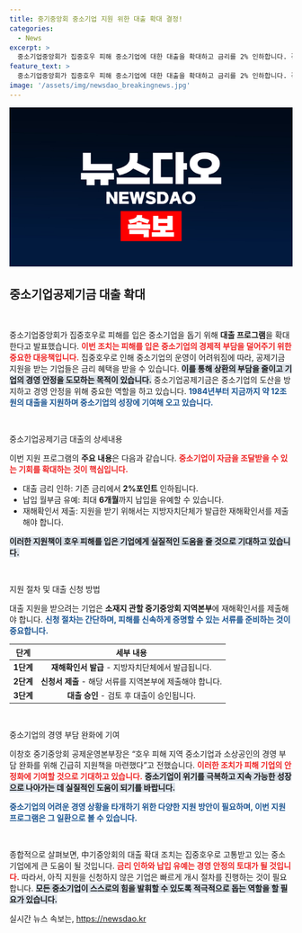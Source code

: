 ```yaml
---
title: 중기중앙회 중소기업 지원 위한 대출 확대 결정!
categories:
  - News
excerpt: >
  중소기업중앙회가 집중호우 피해 중소기업에 대한 대출을 확대하고 금리를 2% 인하합니다. 경영 부담을 덜어주기 위한 긴급 지원책, 자세한 내용은 클릭해 확인하세요!
feature_text: >
  중소기업중앙회가 집중호우 피해 중소기업에 대한 대출을 확대하고 금리를 2% 인하합니다. 경영 부담을 덜어주기 위한 긴급 지원책, 자세한 내용은 클릭해 확인하세요!
image: '/assets/img/newsdao_breakingnews.jpg'
---
```


<p><img src="/assets/img/newsdao_breakingnews.jpg" alt="ranknews 속보" /></p>

<h2 data-ke-size="size26">중소기업공제기금 대출 확대</h2>

<p data-ke-size="size16">&nbsp;</p>

<p>중소기업중앙회가 집중호우로 피해를 입은 중소기업을 돕기 위해 <strong>대출 프로그램</strong>을 확대한다고 발표했습니다. <b><span style="color: #ee2323;">이번 조치는 피해를 입은 중소기업의 경제적 부담을 덜어주기 위한 중요한 대응책입니다.</span></b> 집중호우로 인해 중소기업의 운영이 어려워짐에 따라, 공제기금 지원을 받는 기업들은 금리 혜택을 받을 수 있습니다. <b><span style="background-color: #21538527;">이를 통해 상환의 부담을 줄이고 기업의 경영 안정을 도모하는 목적이 있습니다.</span></b> 중소기업공제기금은 중소기업의 도산을 방지하고 경영 안정을 위해 중요한 역할을 하고 있습니다. <b><span style="color: #1a5490;">1984년부터 지금까지 약 12조원의 대출을 지원하며 중소기업의 성장에 기여해 오고 있습니다.</span></b></p>

<p data-ke-size="size16">&nbsp;</p>

<p>중소기업공제기금 대출의 상세내용 </p>

<p>이번 지원 프로그램의 <strong>주요 내용</strong>은 다음과 같습니다. <b><span style="color: #ee2323;">중소기업이 자금을 조달받을 수 있는 기회를 확대하는 것이 핵심입니다.</span></b></p>

<ul>
    <li>대출 금리 인하: 기존 금리에서 <b>2%포인트</b> 인하됩니다.</li>
    <li>납입 월부금 유예: 최대 <b>6개월</b>까지 납입을 유예할 수 있습니다.</li>
    <li>재해확인서 제출: 지원을 받기 위해서는 지방자치단체가 발급한 재해확인서를 제출해야 합니다.</li>
</ul>

<p><b><span style="background-color: #21538527;">이러한 지원책이 호우 피해를 입은 기업에게 실질적인 도움을 줄 것으로 기대하고 있습니다.</span></b></p>

<p data-ke-size="size16">&nbsp;</p>

<p>지원 절차 및 대출 신청 방법 </p>

<p>대출 지원을 받으려는 기업은 <b>소재지 관할 중기중앙회 지역본부</b>에 재해확인서를 제출해야 합니다. <b><span style="color: #1a5490;">신청 절차는 간단하며, 피해를 신속하게 증명할 수 있는 서류를 준비하는 것이 중요합니다.</span></b></p>

<table style="width: 100%;">
    <thead>
        <tr>
            <th style="text-align: center;"><b>단계</b></th>
            <th style="text-align: center;"><b>세부 내용</b></th>
        </tr>
    </thead>
    <tbody>
        <tr>
            <td style="text-align: center; height: 17px;"><b>1단계</b></td>
            <td style="text-align: center; height: 17px;"><b>재해확인서 발급</b> - 지방자치단체에서 발급됩니다.</td>
        </tr>
        <tr>
            <td style="text-align: center; height: 17px;"><b>2단계</b></td>
            <td style="text-align: center; height: 17px;"><b>신청서 제출</b> - 해당 서류를 지역본부에 제출해야 합니다.</td>
        </tr>
        <tr>
            <td style="text-align: center; height: 17px;"><b>3단계</b></td>
            <td style="text-align: center; height: 17px;"><b>대출 승인</b> - 검토 후 대출이 승인됩니다.</td>
        </tr>
    </tbody>
</table>

<p data-ke-size="size16">&nbsp;</p>

<p>중소기업의 경영 부담 완화에 기여 </p>

<p>이창호 중기중앙회 공제운영본부장은 “호우 피해 지역 중소기업과 소상공인의 경영 부담 완화를 위해 긴급히 지원책을 마련했다”고 전했습니다. <b><span style="color: #ee2323;">이러한 조치가 피해 기업의 안정화에 기여할 것으로 기대하고 있습니다.</span></b> <b><span style="background-color: #21538527;">중소기업이 위기를 극복하고 지속 가능한 성장으로 나아가는 데 실질적인 도움이 되기를 바랍니다.</span></b></p>

<p><b><span style="color: #1a5490;">중소기업의 어려운 경영 상황을 타개하기 위한 다양한 지원 방안이 필요하며, 이번 지원 프로그램은 그 일환으로 볼 수 있습니다.</span></b></p>

<p data-ke-size="size16">&nbsp;</p>

<p>종합적으로 살펴보면, 中기중앙회의 대출 확대 조치는 집중호우로 고통받고 있는 중소기업에게 큰 도움이 될 것입니다. <b><span style="color: #ee2323;">금리 인하와 납입 유예는 경영 안정의 토대가 될 것입니다.</span></b> 따라서, 아직 지원을 신청하지 않은 기업은 빠르게 개시 절차를 진행하는 것이 필요합니다. <b><span style="background-color: #21538527;">모든 중소기업이 스스로의 힘을 발휘할 수 있도록 적극적으로 돕는 역할을 할 필요가 있습니다.</span></b></p>
실시간 뉴스 속보는, <a href="https://newsdao.kr" rel="dofollow">https://newsdao.kr</a>


